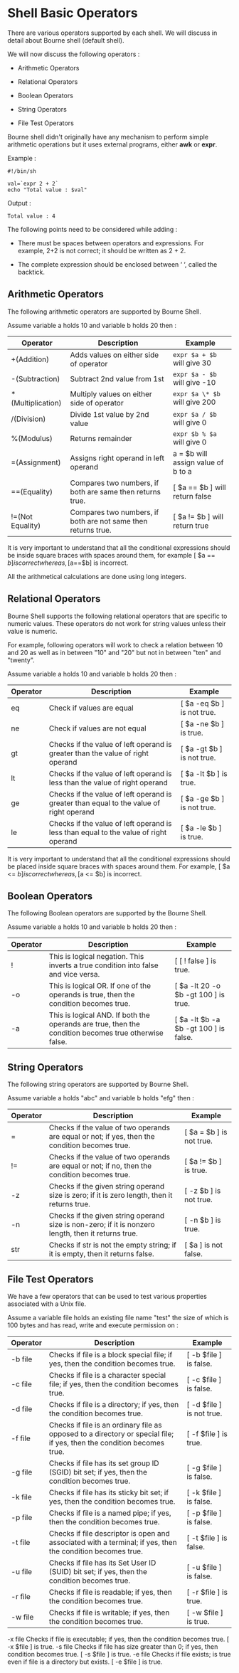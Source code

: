 # Shell Basic Operators

   There are various operators supported by each shell. We will discuss in detail about Bourne shell
   (default shell).

   We will now discuss the following operators :

   * Arithmetic Operators

   * Relational Operators

   * Boolean Operators

   * String Operators

   * File Test Operators

   Bourne shell didn't originally have any mechanism to perform simple arithmetic operations but it
   uses external programs, either **awk** or **expr**.

   Example :

    #!/bin/sh

    val=`expr 2 + 2`
    echo "Total value : $val"

   Output :

    Total value : 4

   The following points need to be considered while adding :

   * There must be spaces between operators and expressions. For example, 2+2 is not correct; it should
       be written as 2 + 2.

   * The complete expression should be enclosed between ‘ ‘, called the backtick.

   ## Arithmetic Operators

   The following arithmetic operators are supported by Bourne Shell.

   Assume variable a holds 10 and variable b holds 20 then :

   | Operator | Description | Example |
   |---|---|---|
   | +(Addition) | Adds values on either side of operator | `expr $a + $b` will give 30 |
   | -(Subtraction) | Subtract 2nd value from 1st | `expr $a - $b` will give -10 |
   | *(Multiplication) | Multiply values on either side of operator | `expr $a \* $b` will give 200 |
   | /(Division) | Divide 1st value by 2nd value | `expr $a / $b` will give 0 |
   | %(Modulus) | Returns remainder | `expr $b % $a` will give 0 |
   | =(Assignment) | Assigns right operand in left operand | a = $b will assign value of b to a |
   | ==(Equality) | Compares two numbers, if both are same then returns true. | [ $a == $b ] will return false |
   | !=(Not Equality) | Compares two numbers, if both are not same then returns true. | [ $a != $b ] will return true |

   It is very important to understand that all the conditional expressions should be inside square braces with
   spaces around them, for example [ $a == $b ] is correct whereas, [$a==$b] is incorrect.

   All the arithmetical calculations are done using long integers.

   ## Relational Operators

   Bourne Shell supports the following relational operators that are specific to numeric values. These
   operators do not work for string values unless their value is numeric.

   For example, following operators will work to check a relation between 10 and 20 as well as in
   between "10" and "20" but not in between "ten" and "twenty".

   Assume variable a holds 10 and variable b holds 20 then :

   | Operator | Description | Example |
   |---|---|---|
   | eq | Check if values are equal | [ $a -eq $b ] is not true. |
   | ne | Check if values are not equal | [ $a -ne $b ] is true. |
   | gt | Checks if the value of left operand is greater than the value of right operand  | [ $a -gt $b ] is not true. |
   | lt | Checks if the value of left operand is less than the value of right operand | [ $a -lt $b ] is true. |
   | ge | Checks if the value of left operand is greater than equal to the value of right operand | [ $a -ge $b ] is not true. |
   | le | Checks if the value of left operand is less than equal to the value of right operand | [ $a -le $b ] is true. |

   It is very important to understand that all the conditional expressions should be placed inside square braces
   with spaces around them. For example, [ $a <= $b ] is correct whereas, [$a <= $b] is incorrect.

   ## Boolean Operators

   The following Boolean operators are supported by the Bourne Shell.

   Assume variable a holds 10 and variable b holds 20 then :

   | Operator | Description | Example |
   |---|---|---|
   | ! | This is logical negation. This inverts a true condition into false and vice versa. | [ [ ! false ] is true. |
   | -o | This is logical OR. If one of the operands is true, then the condition becomes true. | [ $a -lt 20 -o $b -gt 100 ] is true. |
   | -a | This is logical AND. If both the operands are true, then the condition becomes true otherwise false. | [ $a -lt $b -a $b -gt 100 ] is false. |

   ## String Operators

   The following string operators are supported by Bourne Shell.

   Assume variable a holds "abc" and variable b holds "efg" then :

   | Operator | Description | Example |
   |---|---|---|
   | = | Checks if the value of two operands are equal or not; if yes, then the condition becomes true. | [ $a = $b ] is not true. |
   | != | Checks if the value of two operands are equal or not; if no, then the condition becomes true. | [ $a != $b ] is true. |
   | -z | Checks if the given string operand size is zero; if it is zero length, then it returns true. | [ -z $b ] is not true. |
   | -n | Checks if the given string operand size is non-zero; if it is nonzero length, then it returns true. | [ -n $b ] is true. |
   | str | Checks if str is not the empty string; if it is empty, then it returns false. | [ $a ] is not false. |

   ## File Test Operators

   We have a few operators that can be used to test various properties associated with a Unix file.

   Assume a variable file holds an existing file name "test" the size of which is 100 bytes and has read,
   write and execute permission on :


   | Operator | Description | Example |
   |---|---|---|
   | -b file | Checks if file is a block special file; if yes, then the condition becomes true. | [ -b $file ] is false. |
   | -c file | Checks if file is a character special file; if yes, then the condition becomes true. | [ -c $file ] is false. |
   | -d file | Checks if file is a directory; if yes, then the condition becomes true. | [ -d $file ] is not true. |
   | -f file | Checks if file is an ordinary file as opposed to a directory or special file; if yes, then the condition becomes true. | [ -f $file ] is true. |
   | -g file | Checks if file has its set group ID (SGID) bit set; if yes, then the condition becomes true. | [ -g $file ] is false. |
   | -k file | Checks if file has its sticky bit set; if yes, then the condition becomes true. | [ -k $file ] is false. |
   | -p file | Checks if file is a named pipe; if yes, then the condition becomes true. | [ -p $file ] is false. |
   | -t file | Checks if file descriptor is open and associated with a terminal; if yes, then the condition becomes true. | [ -t $file ] is false. |
   | -u file | Checks if file has its Set User ID (SUID) bit set; if yes, then the condition becomes true. | [ -u $file ] is false. |
   | -r file | Checks if file is readable; if yes, then the condition becomes true. | [ -r $file ] is true. |
   | -w file | Checks if file is writable; if yes, then the condition becomes true. | [ -w $file ] is true. |
-x file	Checks if file is executable; if yes, then the condition becomes true.	[ -x $file ] is true.
-s file	Checks if file has size greater than 0; if yes, then condition becomes true.	[ -s $file ] is true.
-e file	Checks if file exists; is true even if file is a directory but exists.	[ -e $file ] is true.















